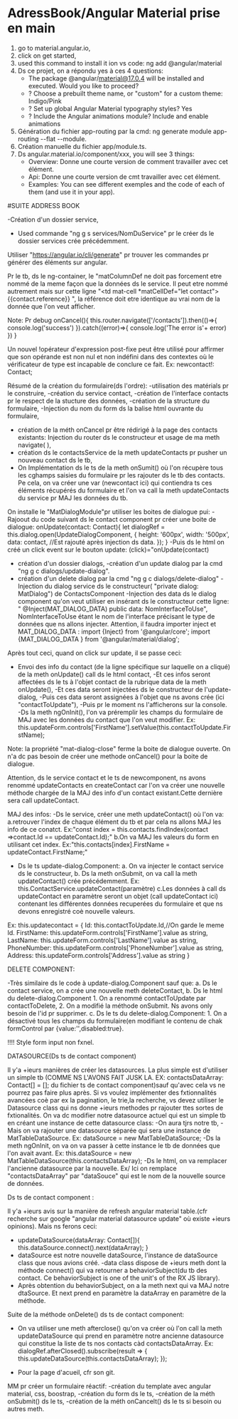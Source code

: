 # AdressBook/Angular Material prise en main
1. go to material.angular.io,
2. click on get started,
3. used this command to install it ion vs code: ng add @angular/material
4. Ds ce projet, on a répondu yes à ces 4 questions:
    - The package @angular/material@17.0.4 will be installed and executed. Would you like to proceed? 
    - ? Choose a prebuilt theme name, or "custom" for a custom theme: Indigo/Pink        
    - ? Set up global Angular Material typography styles? Yes
    - ? Include the Angular animations module? Include and enable animations
5. Génération du fichier app-routing par la cmd: ng generate module app-routing --flat --module.
6. Création manuelle du fichier app/module.ts.
7. Ds angular.material.io/component/xxx, you will see 3 things:
    - Overview: Donne une courte version de comment travailler avec cet élément.
    - Api: Donne une courte version de cmt travailler avec cet élément.
    - Examples: You can see different exemples and the code of each of them (and use it in your app).
  
#SUITE ADDRESS BOOK 

-Création d'un dossier service,
- Used commande "ng g s services/NomDuService" pr le créer ds le dossier services crée précédemment.

Utiliser "https://angular.io/cli/generate" pr trouver les commandes pr générer des éléments sur angular.

Pr le tb, ds le ng-container, le "matColumnDef ne doit pas  forcement etre nommé de la meme façon que la données ds le service. Il peut etre nommé autrement mais sur cette ligne
"<td mat-cell *matCellDef="let contact"> {{contact.reference}} </td>", la référence doit etre identique au vrai nom de la donnée que l'on veut afficher.

Note: Pr debug
  onCancel(){
    this.router.navigate(['/contacts']).then(()=>{
      console.log('success')
    }).catch((error)=>{
      console.log('The error is'+ error)
    })
  }


Un nouvel !opérateur d'expression post-fixe peut être utilisé pour affirmer que son opérande est non nul et non indéfini dans des contextes où le vérificateur de type est incapable de conclure ce fait. Ex: newcontact!: Contact;

Résumé de la création du formulaire(ds l'ordre):
-utilisation des matérials pr le construire,
-création du service contact,
-création de l'interface contacts pr le respect de la stucture des données,
-création de la structure du formulaire,
-Injection du nom du form ds la balise html ouvrante du formulaire,
- création de la méth onCancel pr être rédirigé à la page des contacts existants: Injection du router ds le constructeur et usage de ma meth navigate( ),
- création ds le contactsService de la meth updateContacts pr pusher un nouveau contact ds le tb,
- On Implémentation ds le ts de la meth onSumit() où l'on récupère tous les cghamps saisies du formulaire pr les rajouter ds le tb des contacts. Pe cela, on va créer une var (newcontact ici) qui contiendra ts ces éléments récupérés du formulaire et l'on va call la meth updateContacts du service pr MAJ les données du tb.


On installe le "MatDialogModule"pr utiliser les boites de dialogue pui:
-Rajoout du code suivant ds le contact component pr créer une boite de dialogue:
 onUpdate(contact: Contact){
    let dialogRef = this.dialog.open(UpdateDialogComponent, {
      height: '600px',
      width: '500px',
      data: contact, //Est rajouté après injection ds data.
    });
  }
-Puis ds le html on créé un click event sur le bouton update: (click)="onUpdate(contact)
- création d'un dossier dialogs,
-création d'un update dialog par la cmd "ng g c dialogs/update-dialog".
- création d'un delete dialog par la cmd "ng g c dialogs/delete-dialog"
-Injection du dialog service ds le constructeur( "private dialog: MatDialog") de ContactsComponent
-Injection des data ds le dialog component qu'on veut utiliser en insérant ds le constructeur cette ligne: " @Inject(MAT_DIALOG_DATA) public data: NomInterfaceToUse", NomInterfaceToUse étant le nom de l'interface précisant le type de données que ns allons injecter. Attention, il faudra importer inject et MAT_DIALOG_DATA : 
import {Inject} from '@angular/core';
import {MAT_DIALOG_DATA } from '@angular/material/dialog';

Après tout ceci, quand on click sur update, il se passe ceci:
- Envoi des info du contact (de la ligne spécifique sur laquelle on a cliqué) de la meth onUpdate() call ds le html contact,
-Et ces infos seront affectées ds le ts à l'objet contact de la rubrique data de la meth onUpdate(),
-Et ces data seront injectées ds le constructeur de l'update-dialog,
-Puis ces data seront assignées à l'objet que ns avons crée (ici "contactToUpdate"),
-Puis pr le moment ns l'afficherons sur la console.
-Ds la meth ngOnInit(), l'on va préremplir les champs du formulaire de MAJ avec les données du contact que l'on veut modifier. Ex:     this.updateForm.controls['FirstName'].setValue(this.contactToUpdate.FirstName);

Note: la propriété "mat-dialog-close" ferme la boite de dialogue ouverte. On n'a dc pas besoin de créer une methode onCancel() pour la boite de dialogue.

Attention, ds le service contact et le ts de newcomponent, ns avons renommé updateContacts en createContact car l'on va créer une nouvelle méthode chargée de la MAJ des info d'un contact existant.Cette dernière sera call updateContact.

MAJ des infos:
-Ds le service, créer une meth updateContact() où l'on va:             a.retrouver l'index de chaque élément du tb et par cela ns allons MAJ les info de ce conatct. Ex:"const index =  this.contacts.findIndex(contact =>contact.Id == updateContact.Id);"
b.On va MAJ les valeurs du form en utilisant cet index. Ex:"this.contacts[index].FirstName = updateContact.FirstName;"
- Ds le ts update-dialog.Component:
   a. On va injecter le contact service ds le constructeur,
   b. Ds la meth onSubmit, on va call la meth updateContact() crée précédemment.
Ex: this.ContactService.updateContact(paramètre)
   c.Les données à call ds updateContact en paramètre seront un objet (call updateContact ici) contenant les différentes données recuperées du formulaire et que ns devons enregistré coè nouvelle valeurs.

Ex: this.updatecontact = {
      Id: this.contactToUpdate.Id,//On garde le meme Id.
      FirstName: this.updateForm.controls['FirstName'].value as string,
      LastName: this.updateForm.controls['LastName'].value as string,
      PhoneNumber: this.updateForm.controls['PhoneNumber'].value as string,
      Address: this.updateForm.controls['Address'].value as string
    }


DELETE COMPONENT:

-Très similaire ds le code à update-dialog.Component sauf que:
   a. Ds le contact service, on a crée une nouvelle meth deleteContact,
   b. Ds le html du delete-dialog.Component
       1. On a renommé contactToUpdate par contactToDelete,
       2. On a modifié la méthode onSubmit. Ns avons only besoin de l'id pr supprimer.
    c. Ds le ts du delete-dialog.Component:
       1. On a désactivé tous les champs du formulaire(en modifiant le contenu de chak formControl par {value:'',disabled:true}.

!!!! Style form input non fxnel.

DATASOURCE(Ds ts de contact component)

Il y'a +ieurs manières de créer les datasources. 
La plus simple est d'utiliser un simple tb (COMME NS L'AVONS FAIT JUSK LA. EX: contactsDataArray: Contact[] = []; du fichier ts de contact component)sauf qu'avec cela vs ne pourrez pas faire plus après. 
Si vs voulez implémenter des fxtionnalités avancées coè par ex la pagination, le trie,la recherche, vs devez utiliser le Datasource class qui ns donne +ieurs methodes pr rajouter ttes sortes de fxtionalités.
On va dc modifier notre datasource actuel qui est un simple tb en créant une instance de cette datasource class:
-On aura tjrs notre tb,
-Mais on va rajouter une datasource séparée qui sera une instance de MatTableDataSource. 
Ex: dataSource = new MatTableDataSource<Contact>;
-Ds la meth ngOnInit, on va on va passer à cette instance le tb de données que l'on avait avant.
Ex: this.dataSource = new MatTableDataSource<Contact>(this.contactsDataArray);
-Ds le html, on va remplacer l'ancienne datasource par la nouvelle.
Ex/ Ici on remplace "contactsDataArray" par "dataSouce" qui est le nom de la nouvelle source de données.


Ds ts de contact component : 

Il y'a +ieurs avis sur la manière de refresh angular material table.(cfr recherche sur google "angular material datasource update" où existe +ieurs opinions).
Mais ns ferons ceci:
- updateDataSource(dataArray: Contact[]){
    this.dataSource.connect().next(dataArray);
  }
- dataSource est notre nouvelle dataSource, l'instance de dataSource class que nous avions créé.
-data class dispose de +ieurs meth dont la méthode connect() qui va retourner a behaviorSubject(du tb des contact. Ce behaviorSubject is one of the unit's of the RX JS library).
- Après obtention  du behaviorSubject, on a la meth next qui va MAJ notre dtaSource. Et next prend en paramètre la dataArray en paramètre de la méthode.


Suite de la méthode onDelete() ds ts de contact component:
- On va utiliser une meth afterclose() qu'on va créer où l'on call la meth updateDataSource qui prend en paramètre notre ancienne datasource qui constitue la liste de ts nos contacts càd contactsDataArray.
Ex: dialogRef.afterClosed().subscribe(result => {
      this.updateDataSource(this.contactsDataArray);
    });

- Pour la page d'acueil, cfr son git.


MM pr créer un formulaire réactif:
-création du template avec angular material, css, boostrap,
-création du form ds le ts,
-création de la méth onSubmit() ds le ts,
-création de la méth onCancelt() ds le ts si besoin ou autres meth.




     
